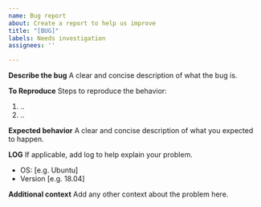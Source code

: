 ```yaml
---
name: Bug report
about: Create a report to help us improve
title: "[BUG]"
labels: Needs investigation
assignees: ''

---
```


**Describe the bug**
A clear and concise description of what the bug is.

**To Reproduce**
Steps to reproduce the behavior:
1. ..
2. ..

**Expected behavior**
A clear and concise description of what you expected to happen.

**LOG**
If applicable, add log to help explain your problem.

 - OS: [e.g. Ubuntu]
 - Version [e.g. 18.04]

**Additional context**
Add any other context about the problem here.
